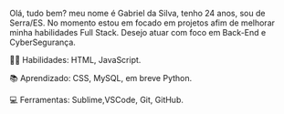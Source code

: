 Olá, tudo bem? meu nome é Gabriel da Silva, tenho 24 anos, sou de Serra/ES.
No momento estou em focado em projetos afim de melhorar minha habilidades Full Stack.
Desejo atuar com foco em Back-End e CyberSegurança.

👩‍💻 Habilidades: HTML, JavaScript.

📚 Aprendizado: CSS, MySQL, em breve Python.

💻 Ferramentas: Sublime,VSCode, Git, GitHub.

